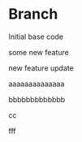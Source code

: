 # Branch

Initial base code

some new feature

new feature update

aaaaaaaaaaaaaa

bbbbbbbbbbbbb

cc

fff